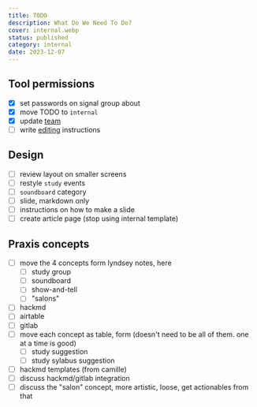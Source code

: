 ```yaml
---
title: TODO
description: What Do We Need To Do?
cover: internal.webp
status: published
category: internal
date: 2023-12-07
---
```

## Tool permissions

- [x] set passwords on signal group about
- [x] move TODO to `internal`
- [x] update [team](https://praxis.nyc/team/)
- [ ] write [editing](https://praxis.nyc/internal/editing) instructions

## Design

- [ ] review layout on smaller screens
- [ ] restyle `study` events
- [ ] `soundboard` category
- [ ] slide, markdown only
- [ ] instructions on how to make a slide
- [ ] create article page (stop using internal template)

## Praxis concepts

- [ ] move the 4 concepts form lyndsey notes, here
    - [ ] study group
    - [ ] soundboard
    - [ ] show-and-tell
    - [ ] "salons"
- [ ] hackmd
- [ ] airtable
- [ ] gitlab
- [ ] move each concept as table, form (doesn't need to be all of them. one at a time is good)
    - [ ] study suggestion
    - [ ] study sylabus suggestion
- [ ] hackmd templates (from camille)
- [ ] discuss hackmd/gitlab integration
- [ ] discuss the "salon" concept, more artistic, loose, get actionables from that
